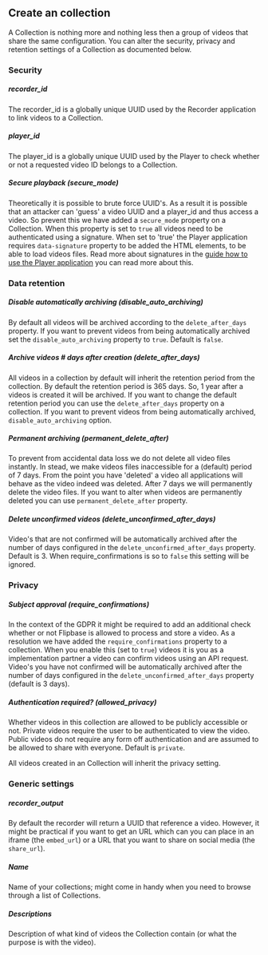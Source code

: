 ## Create an collection

A Collection is nothing more and nothing less then a group of videos that share the same configuration. You can alter the security, privacy and retention settings of a Collection as documented below.

### Security

##### recorder_id

The recorder_id is a globally unique UUID used by the Recorder application to link videos to a Collection.

##### player_id

The player_id is a globally unique UUID used by the Player to check whether or not a requested video ID belongs to a Collection.

##### Secure playback (secure_mode)

Theoretically it is possible to brute force UUID's. As a result it is possible that an attacker can 'guess' a video UUID and a player_id and thus access a video. So prevent this we have added a `secure_mode` property on a Collection. When this property is set to `true` all videos need to be authenticated using a signature. When set to 'true' the Player application requires  `data-signature` property to be added the HTML elements, to be able to load videos files. Read more about signatures in the [guide how to use the Player application](player/docs.html#secure-mode) you can read more about this.

### Data retention

##### Disable automatically archiving (disable_auto_archiving)

By default all videos will be archived according to the `delete_after_days` property. If you want to prevent videos from being automatically archived set the `disable_auto_archiving` property to `true`. Default is `false`.

##### Archive videos # days after creation (delete_after_days)

All videos in a collection by default will inherit the retention period from the collection. By default the retention period is 365 days. So, 1 year after a videos is created it will be archived. If you want to change the default retention period you can use the `delete_after_days` property on a collection. If you want to prevent videos from being automatically archived, `disable_auto_archiving` option.

##### Permanent archiving (permanent_delete_after)

To prevent from accidental data loss we do not delete all video files instantly. In stead, we make videos files inaccessible for a (default) period of 7 days. From the point you have 'deleted' a video all applications will behave as the video indeed was deleted. After 7 days we will permanently delete the video files. If you want to alter when videos are permanently deleted you can use `permanent_delete_after` property.

##### Delete unconfirmed videos (delete_unconfirmed_after_days)

Video's that are not confirmed will be automatically archived after the number of days configured in the `delete_unconfirmed_after_days` property. Default is 3. When require_confirmations is so to `false` this setting will be ignored.

### Privacy

##### Subject approval (require_confirmations)

In the context of the GDPR it might be required to add an additional check whether or not Flipbase is allowed to process and store a video. As a resolution we have added the `require_confirmations` property to a collection. When you enable this (set to `true`) videos it is you as a implementation partner a video can confirm videos using an API request. Video's you have not confirmed will be automatically archived after the number of days configured in the `delete_unconfirmed_after_days` property (default is 3 days).

##### Authentication required? (allowed_privacy)

Whether videos in this collection are allowed to be publicly accessible or not. Private videos require the user to be authenticated to view the video. Public videos do not require any form off authentication and are assumed to be allowed to share with everyone. Default is `private`.

All videos created in an Collection will inherit the privacy setting.

### Generic settings

##### recorder_output

By default the recorder will return a UUID that reference a video. However, it might be practical if you want to get an URL which can you can place in an iframe (the `embed_url`) or a URL that you want to share on social media (the `share_url`).

##### Name

Name of your collections; might come in handy when you need to browse through a list of Collections.

##### Descriptions

Description of what kind of videos the Collection contain (or what the purpose is with the video).
